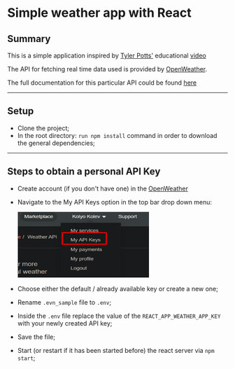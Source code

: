 # Simple weather app with React

## Summary

This is a simple application inspired by
<a href="https://www.youtube.com/channel/UCBBGM84ZOs7z5jpTQAaZ_Hg" target="_blaank">Tyler Potts'</a>
educational <a href="https://www.youtube.com/watch?v=GuA0_Z1llYU" target="_blank">video</a>

The API for fetching real time data used is provided by <a href="https://openweathermap.org/" target="_blank">OpenWeather</a>.

The full documentation for this particular API could be found <a href="https://openweathermap.org/current" target="_blank">here</a>

<hr/>

## Setup

- Clone the project;
- In the root directory: `run npm install` command in order to download the general dependencies;

<hr />

## Steps to obtain a personal API Key

- Create account (if you don't have one) in the <a href="https://openweathermap.org/" target="_blank">OpenWeather</a>
- Navigate to the My API Keys option in the top bar drop down menu:

  <img alt="My API keys" src='./src/assets/myApiKeys.png' width="300px" height="150px"></img>

- Choose either the default / already available key or create a new one;
- Rename `.evn_sample` file to `.env`;
- Inside the `.env` file replace the value of the `REACT_APP_WEATHER_APP_KEY` with your newly created API key;
- Save the file;
- Start (or restart if it has been started before) the react server via `npm start`;
